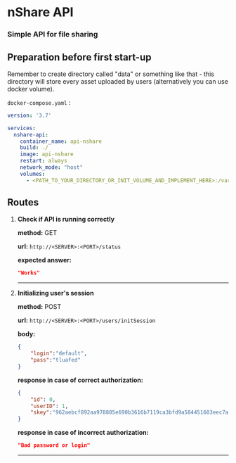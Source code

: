 # nShare API 
### Simple API for file sharing

## Preparation before first start-up

Remember to create directory called "data" or something like that - this directory will store every asset uploaded by users (alternatively you can use docker volume).

``docker-compose.yaml`` :
```yaml
version: '3.7'

services:
  nshare-api:
    container_name: api-nshare
    build: ./
    image: api-nshare
    restart: always
    network_mode: "host"
    volumes:
      - <PATH_TO_YOUR_DIRECTORY_OR_INIT_VOLUME_AND_IMPLEMENT_HERE>:/var/nshare-data/
```

## Routes
1. **Check if API is running correctly**
    
    **method:** GET

    **url:** ```http://<SERVER>:<PORT>/status```

    **expected answer:**
    ```json
    "Works"
    ```

    ***

2. **Initializing user's session**
    
    **method:** POST

    **url:** ```http://<SERVER>:<PORT>/users/initSession```

    **body:** 
    ```json
    {
        "login":"default",
        "pass":"tluafed"
    }
    ```
    
    **response in case of correct authorization:**
    ```json
    {
        "id": 0,
        "userID": 1,
        "skey":"962aebcf892aa978805e690b3616b7119ca3bfd9a584451603eec7a9e7989a68"
    }
    ```

    **response in case of incorrect authorization:**
    ```json
    "Bad password or login"
    ```
    ***

